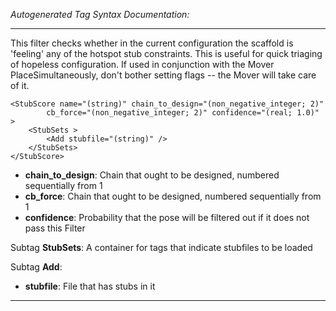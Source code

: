 _Autogenerated Tag Syntax Documentation:_

---
This filter checks whether in the current configuration the scaffold is 'feeling' any of the hotspot stub constraints. This is useful for quick triaging of hopeless configuration. If used in conjunction with the Mover PlaceSimultaneously, don't bother setting flags -- the Mover will take care of it.

```
<StubScore name="(string)" chain_to_design="(non_negative_integer; 2)"
        cb_force="(non_negative_integer; 2)" confidence="(real; 1.0)" >
    <StubSets >
        <Add stubfile="(string)" />
    </StubSets>
</StubScore>
```

-   **chain_to_design**: Chain that ought to be designed, numbered sequentially from 1
-   **cb_force**: Chain that ought to be designed, numbered sequentially from 1
-   **confidence**: Probability that the pose will be filtered out if it does not pass this Filter


Subtag **StubSets**:   A container for tags that indicate stubfiles to be loaded



Subtag **Add**:   

-   **stubfile**: File that has stubs in it

---
